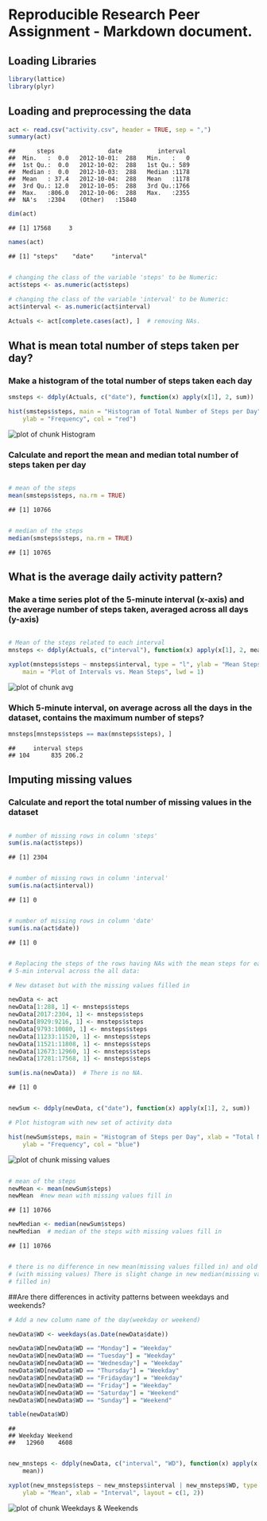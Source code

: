 
# Reproducible Research Peer Assignment - Markdown document. 

## Loading Libraries

```r
library(lattice)
library(plyr)
```


## Loading and preprocessing the data

```r
act <- read.csv("activity.csv", header = TRUE, sep = ",")
summary(act)
```

```
##      steps               date          interval   
##  Min.   :  0.0   2012-10-01:  288   Min.   :   0  
##  1st Qu.:  0.0   2012-10-02:  288   1st Qu.: 589  
##  Median :  0.0   2012-10-03:  288   Median :1178  
##  Mean   : 37.4   2012-10-04:  288   Mean   :1178  
##  3rd Qu.: 12.0   2012-10-05:  288   3rd Qu.:1766  
##  Max.   :806.0   2012-10-06:  288   Max.   :2355  
##  NA's   :2304    (Other)   :15840
```

```r
dim(act)
```

```
## [1] 17568     3
```

```r
names(act)
```

```
## [1] "steps"    "date"     "interval"
```

```r

# changing the class of the variable 'steps' to be Numeric:
act$steps <- as.numeric(act$steps)

# changing the class of the variable 'interval' to be Numeric:
act$interval <- as.numeric(act$interval)

Actuals <- act[complete.cases(act), ]  # removing NAs.
```


## What is mean total number of steps taken per day?


### Make a histogram of the total number of steps taken each day

```r
smsteps <- ddply(Actuals, c("date"), function(x) apply(x[1], 2, sum))

hist(smsteps$steps, main = "Histogram of Total Number of Steps per Day", xlab = "Total Number of Steps per Day", 
    ylab = "Frequency", col = "red")
```

![plot of chunk Histogram](figure/Histogram.png) 

### Calculate and report the mean and median total number of steps taken per day 

```r

# mean of the steps
mean(smsteps$steps, na.rm = TRUE)
```

```
## [1] 10766
```

```r

# median of the steps
median(smsteps$steps, na.rm = TRUE)
```

```
## [1] 10765
```


## What is the average daily activity pattern?

### Make a time series plot of the 5-minute interval (x-axis) and the average number of steps taken, averaged across all days (y-axis)


```r

# Mean of the steps related to each interval
mnsteps <- ddply(Actuals, c("interval"), function(x) apply(x[1], 2, mean))

xyplot(mnsteps$steps ~ mnsteps$interval, type = "l", ylab = "Mean Steps", xlab = "Intervals", 
    main = "Plot of Intervals vs. Mean Steps", lwd = 1)
```

![plot of chunk avg](figure/avg.png) 


### Which 5-minute interval, on average across all the days in the dataset, contains the maximum number of steps?


```r
mnsteps[mnsteps$steps == max(mnsteps$steps), ]
```

```
##     interval steps
## 104      835 206.2
```


## Imputing missing values

### Calculate and report the total number of missing values in the dataset


```r

# number of missing rows in column 'steps'
sum(is.na(act$steps))
```

```
## [1] 2304
```

```r

# number of missing rows in column 'interval'
sum(is.na(act$interval))
```

```
## [1] 0
```

```r

# number of missing rows in column 'date'
sum(is.na(act$date))
```

```
## [1] 0
```

```r

# Replacing the steps of the rows having NAs with the mean steps for each
# 5-min interval across the all data:

# New dataset but with the missing values filled in

newData <- act
newData[1:288, 1] <- mnsteps$steps
newData[2017:2304, 1] <- mnsteps$steps
newData[8929:9216, 1] <- mnsteps$steps
newData[9793:10080, 1] <- mnsteps$steps
newData[11233:11520, 1] <- mnsteps$steps
newData[11521:11808, 1] <- mnsteps$steps
newData[12673:12960, 1] <- mnsteps$steps
newData[17281:17568, 1] <- mnsteps$steps

sum(is.na(newData))  # There is no NA.
```

```
## [1] 0
```

```r

newSum <- ddply(newData, c("date"), function(x) apply(x[1], 2, sum))

# Plot histogram with new set of activity data

hist(newSum$steps, main = "Histogram of Steps per Day", xlab = "Total No of Steps per Day", 
    ylab = "Frequency", col = "blue")
```

![plot of chunk missing values](figure/missing_values.png) 

```r

# mean of the steps
newMean <- mean(newSum$steps)
newMean  #new mean with missing values fill in
```

```
## [1] 10766
```

```r
newMedian <- median(newSum$steps)
newMedian  # median of the steps with missing values fill in
```

```
## [1] 10766
```

```r

# there is no difference in new mean(missing values filled in) and old mean
# (with missing values) There is slight change in new median(missing values
# filled in)
```


##Are there differences in activity patterns between weekdays and weekends?



```r
# Add a new column name of the day(weekday or weekend)

newData$WD <- weekdays(as.Date(newData$date))

newData$WD[newData$WD == "Monday"] = "Weekday"
newData$WD[newData$WD == "Tuesday"] = "Weekday"
newData$WD[newData$WD == "Wednesday"] = "Weekday"
newData$WD[newData$WD == "Thursday"] = "Weekday"
newData$WD[newData$WD == "Fridayday"] = "Weekday"
newData$WD[newData$WD == "Friday"] = "Weekday"
newData$WD[newData$WD == "Saturday"] = "Weekend"
newData$WD[newData$WD == "Sunday"] = "Weekend"

table(newData$WD)
```

```
## 
## Weekday Weekend 
##   12960    4608
```

```r

new_mnsteps <- ddply(newData, c("interval", "WD"), function(x) apply(x[1], 2, 
    mean))

xyplot(new_mnsteps$steps ~ new_mnsteps$interval | new_mnsteps$WD, type = "l", 
    ylab = "Mean", xlab = "Interval", layout = c(1, 2))
```

![plot of chunk Weekdays & Weekends](figure/Weekdays___Weekends.png) 

